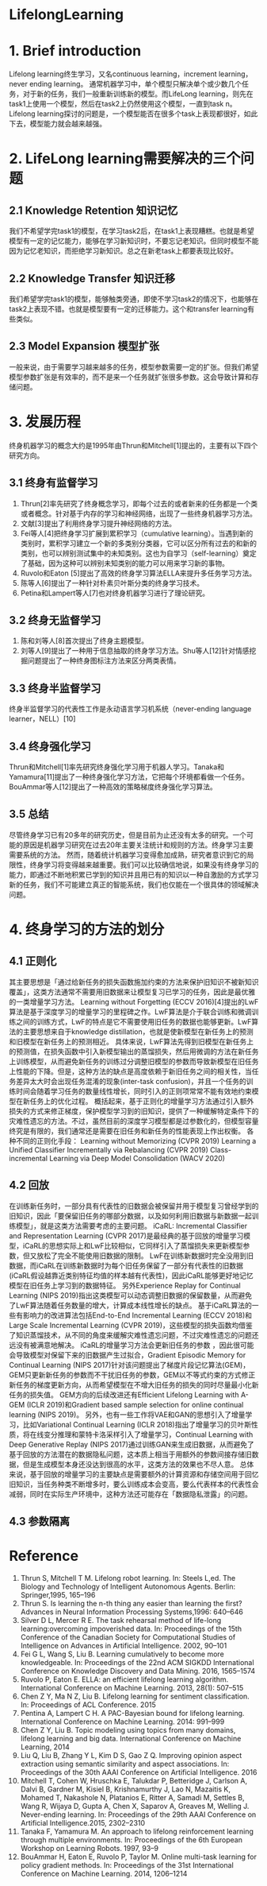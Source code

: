 # LifelongLearning

# 1. Brief introduction
Lifelong learning终生学习，又名continuous learning，increment learning，never ending learning。
通常机器学习中，单个模型只解决单个或少数几个任务，对于新的任务，我们一般重新训练新的模型。而LifeLong learning，则先在task1上使用一个模型，然后在task2上仍然使用这个模型，一直到task n。Lifelong learning探讨的问题是，一个模型能否在很多个task上表现都很好，如此下去，模型能力就会越来越强。
# 2. LifeLong learning需要解决的三个问题
## 2.1 Knowledge Retention 知识记忆
我们不希望学完task1的模型，在学习task2后，在task1上表现糟糕。也就是希望模型有一定的记忆能力，能够在学习新知识时，不要忘记老知识。但同时模型不能因为记忆老知识，而拒绝学习新知识。总之在新老task上都要表现比较好。
## 2.2 Knowledge Transfer 知识迁移
我们希望学完task1的模型，能够触类旁通，即使不学习task2的情况下，也能够在task2上表现不错。也就是模型要有一定的迁移能力。这个和transfer learning有些类似。
## 2.3 Model Expansion 模型扩张
一般来说，由于需要学习越来越多的任务，模型参数需要一定的扩张。但我们希望模型参数扩张是有效率的，而不是来一个任务就扩张很多参数。这会导致计算和存储问题。
# 3. 发展历程
终身机器学习的概念大约是1995年由Thrun和Mitchell[1]提出的，主要有以下四个研究方向。
## 3.1 终身有监督学习
1. Thrun[2]率先研究了终身概念学习，即每个过去的或者新来的任务都是一个类或者概念。针对基于内存的学习和神经网络，出现了一些终身机器学习方法。
2. 文献[3]提出了利用终身学习提升神经网络的方法。
3. Fei等人[4]把终身学习扩展到累积学习（cumulative learning）。当遇到新的类别时，累积学习建立一个新的多类别分类器，它可以区分所有过去的和新的类别，也可以辨别测试集中的未知类别。这也为自学习（self-learning）奠定了基础，因为这种可以辨别未知类别的能力可以用来学习新的事物。
4. Ruvolo和Eaton [5]提出了高效的终身学习算法ELLA来提升多任务学习方法。
5. 陈等人[6]提出了一种针对朴素贝叶斯分类的终身学习技术。
6. Petina和Lampert等人[7]也对终身机器学习进行了理论研究。
## 3.2 终身无监督学习
1. 陈和刘等人[8]首次提出了终身主题模型。
2. 刘等人[9]提出了一种用于信息抽取的终身学习方法。Shu等人[12]针对情感挖掘问题提出了一种终身图标注方法来区分两类表情。
## 3.3 终身半监督学习
终身半监督学习的代表性工作是永动语言学习机系统（never-ending language learner，NELL）[10]
## 3.4 终身强化学习
Thrun和Mitchell[1]率先研究终身强化学习用于机器人学习。Tanaka和Yamamura[11]提出了一种终身强化学习方法，它把每个环境都看做一个任务。BouAmmar等人[12]提出了一种高效的策略梯度终身强化学习算法。
## 3.5 总结
尽管终身学习已有20多年的研究历史，但是目前为止还没有太多的研究。一个可能的原因是机器学习研究在过去20年主要关注统计和规则的方法。终身学习主要需要系统的方法。
然而，随着统计机器学习变得愈加成熟，研究者意识到它的局限性，终身学习将变得越来越重要。我们可以比较确信地说，如果没有终身学习的能力，即通过不断地积累已学到的知识并且用已有的知识以一种自激励的方式学习新的任务，我们不可能建立真正的智能系统，我们也仅能在一个很具体的领域解决问题。
# 4. 终身学习的方法的划分
## 4.1 正则化
其主要思想是「通过给新任务的损失函数施加约束的方法来保护旧知识不被新知识覆盖」，这类方法通常不需要用旧数据来让模型复习已学习的任务，因此是最优雅的一类增量学习方法。
Learning without Forgetting (ECCV 2016)[4]提出的LwF算法是基于深度学习的增量学习的里程碑之作。LwF算法是介于联合训练和微调训练之间的训练方式，LwF的特点是它不需要使用旧任务的数据也能够更新。LwF算法的主要思想来自于knowledge distillation，也就是使新模型在新任务上的预测和旧模型在新任务上的预测相近。
具体来说，LwF算法先得到旧模型在新任务上的预测值，在损失函数中引入新模型输出的蒸馏损失，然后用微调的方法在新任务上训练模型，从而避免新任务的训练过分调整旧模型的参数而导致新模型在旧任务上性能的下降。但是，这种方法的缺点是高度依赖于新旧任务之间的相关性，当任务差异太大时会出现任务混淆的现象(inter-task confusion)，并且一个任务的训练时间会随着学习任务的数量线性增长，同时引入的正则项常常不能有效地约束模型在新任务上的优化过程。
概括起来，基于正则化的增量学习方法通过引入额外损失的方式来修正梯度，保护模型学习到的旧知识，提供了一种缓解特定条件下的灾难性遗忘的方法。不过，虽然目前的深度学习模型都是过参数化的，但模型容量终究是有限的，我们通常还是需要在旧任务和新任务的性能表现上作出权衡。
各种不同的正则化手段：
Learning without Memorizing (CVPR 2019)
Learning a Unified Classifier Incrementally via Rebalancing (CVPR 2019)
Class-incremental Learning via Deep Model Consolidation (WACV 2020)
## 4.2 回放
在训练新任务时，一部分具有代表性的旧数据会被保留并用于模型复习曾经学到的旧知识，因此「要保留旧任务的哪部分数据，以及如何利用旧数据与新数据一起训练模型」，就是这类方法需要考虑的主要问题。
iCaRL: Incremental Classifier and Representation Learning (CVPR 2017)是最经典的基于回放的增量学习模型，iCaRL的思想实际上和LwF比较相似，它同样引入了蒸馏损失来更新模型参数，但又放松了完全不能使用旧数据的限制。
LwF在训练新数据时完全没用到旧数据，而iCaRL在训练新数据时为每个旧任务保留了一部分有代表性的旧数据(iCaRL假设越靠近类别特征均值的样本越有代表性)，因此iCaRL能够更好地记忆模型在旧任务上学习到的数据特征。
另外Experience Replay for Continual Learning (NIPS 2019)指出这类模型可以动态调整旧数据的保留数量，从而避免了LwF算法随着任务数量的增大，计算成本线性增长的缺点。
基于iCaRL算法的一些有影响力的改进算法包括End-to-End Incremental Learning (ECCV 2018)和Large Scale Incremental Learning (CVPR 2019)，这些模型的损失函数均借鉴了知识蒸馏技术，从不同的角度来缓解灾难性遗忘问题，不过灾难性遗忘的问题还远没有被满意地解决。
iCaRL的增量学习方法会更新旧任务的参数 ，因此很可能会导致模型对保留下来的旧数据产生过拟合，Gradient Episodic Memory for Continual Learning (NIPS 2017)针对该问题提出了梯度片段记忆算法(GEM)，GEM只更新新任务的参数而不干扰旧任务的参数，GEM以不等式约束的方式修正新任务的梯度更新方向，从而希望模型在不增大旧任务的损失的同时尽量最小化新任务的损失值。
GEM方向的后续改进还有Efficient Lifelong Learning with A-GEM (ICLR 2019)和Gradient based sample selection for online continual learning (NIPS 2019)。
另外，也有一些工作将VAE和GAN的思想引入了增量学习，比如Variational Continual Learning (ICLR 2018)指出了增量学习的贝叶斯性质，将在线变分推理和蒙特卡洛采样引入了增量学习，Continual Learning with Deep Generative Replay (NIPS 2017)通过训练GAN来生成旧数据，从而避免了基于回放的方法潜在的数据隐私问题，这本质上相当于用额外的参数间接存储旧数据，但是生成模型本身还没达到很高的水平，这类方法的效果也不尽人意。
总体来说，基于回放的增量学习的主要缺点是需要额外的计算资源和存储空间用于回忆旧知识，当任务种类不断增多时，要么训练成本会变高，要么代表样本的代表性会减弱，同时在实际生产环境中，这种方法还可能存在「数据隐私泄露」的问题。
## 4.3 参数隔离
# Reference
1. Thrun S, Mitchell T M. Lifelong robot learning. In: Steels L,ed. The Biology and Technology of    Intelligent Autonomous Agents. Berlin: Springer,1995, 165–196
2. Thrun S. Is learning the n-th thing any easier than learning the first? Advances in Neural Information Processing Systems,1996: 640–646
3. Silver D L, Mercer R E. The task rehearsal method of life-long learning:overcoming impoverished data. In: Proceedings of the 15th Conference of the Canadian Society for Computational Studies of Intelligence on Advances in Artificial Intelligence. 2002, 90–101
4. Fei G L, Wang S, Liu B. Learning cumulatively to become more knowledgeable. In: Proceedings of the 22nd ACM SIGKDD International Conference on Knowledge Discovery and Data Mining. 2016, 1565–1574
5. Ruvolo P, Eaton E. ELLA: an efficient lifelong learning algorithm. International Conference on Machine Learning. 2013, 28(1): 507–515
6. Chen Z Y, Ma N Z, Liu B. Lifelong learning for sentiment classification. In: Proceedings of ACL Conference. 2015
7. Pentina A, Lampert C H. A PAC-Bayesian bound for lifelong learning. International Conference on Machine Learning. 2014: 991–999
8. Chen Z Y, Liu B. Topic modeling using topics from many domains, lifelong learning and big data. International Conference on Machine Learning, 2014
9. Liu Q, Liu B, Zhang Y L, Kim D S, Gao Z Q. Improving opinion aspect extraction using semantic similarity and aspect associations. In: Proceedings of the 30th AAAI Conference on Artificial Intelligence. 2016
10. Mitchell T, Cohen W, Hruschka E, Talukdar P, Betteridge J, Carlson A, Dalvi B, Gardner M, Kisiel B, Krishnamurthy J, Lao N, Mazaitis K, Mohamed T, Nakashole N, Platanios E, Ritter A, Samadi M, Settles B, Wang R, Wijaya D, Gupta A, Chen X, Saparov A, Greaves M, Welling J. Never-ending learning. In: Proceedings of the 29th AAAI Conference on Artificial Intelligence.2015, 2302–2310
11. Tanaka F, Yamamura M. An approach to lifelong reinforcement learning through multiple environments. In: Proceedings of the 6th European Workshop on Learning Robots. 1997, 93–9
12. BouAmmar H, Eaton E, Ruvolo P, Taylor M. Online multi-task learning for policy gradient methods. In: Proceedings of the 31st International Conference on Machine Learning. 2014, 1206–1214
